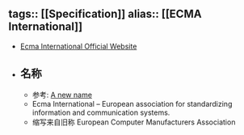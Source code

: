 tags:: [[Specification]]
alias:: [[ECMA International]]
---

- [Ecma International Official Website](https://ecma-international.org/)
- ## 名称
	- 参考: [A new name](https://ecma-international.org/about-ecma/history/)
	- Ecma International – European association for standardizing information and communication systems.
	- 缩写来自旧称 European Computer Manufacturers Association